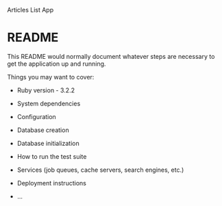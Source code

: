 Articles List App


# README

This README would normally document whatever steps are necessary to get the
application up and running.

Things you may want to cover:

* Ruby version - 3.2.2

* System dependencies

* Configuration

* Database creation

* Database initialization

* How to run the test suite

* Services (job queues, cache servers, search engines, etc.)

* Deployment instructions

* ...
